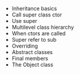 * Inheritance basics
* Call super class ctor
* Use super
* Multilevel class hierarchy
* When ctors are called
* Super refer to sub
* Overriding
* Abstract classes
* Final members
* The Object class
